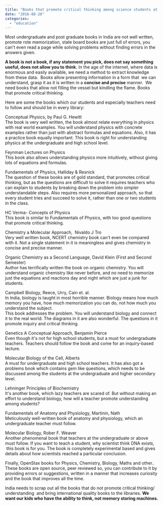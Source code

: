 ```yaml
---
title: "Books that promote critical thinking among science students at undergraduate level"
date: "2016-08-20"
categories: 
  - "education"
---
```


Most undergraduate and post graduate books in India are not well written, promote rote memorization, state board books are just full of errors, you can't even read a page while solving problems without finding errors in the answers given.  
  
  
**A book is not a book, if any statement you pick, does not say something useful, does not allow you to think.** In the age of the internet, where data is enormous and easily available, we need a method to extract knowledge from these data.  Books allow presenting information in a form that  we can understand, grasp it as it is written in a **concise and precise** manner.  We need books that allow not filling the vessel but kindling the flame. Books that promote critical thinking.  
  
  
Here are some the books which our students and especially teachers need to follow and should be in every library:  
  
Conceptual Physics, by Paul G. Hewitt  
The book is very well written, the book almost relate everything in physics with real world examples. You will understand physics with concrete examples rather than just with abstract formulas and equations. Also, it has a practice book equally important. This book is right for understanding physics at the undergraduate and high school level.  
  
Feynman Lectures on Physics  
This book also allows understanding physics more intuitively, without giving lots of equations and formulas.  
  
Fundamentals of Physics, Halliday & Resnick  
The question of these books are of gold standard, that promotes critical thinking, but as the questions are difficult to solve it requires teachers who can explain to students by breaking down the problem into simpler understandable steps. Also requires more personalized approach, so that every student tries and succeed to solve it, rather than one or two students in the class.  
  
HC Verma- Concepts of Physics  
This book is similar to Fundamentals of Physics, with too good questions that promote critical thinking.  
  
  
Chemistry a Molecular Approach,  Nivaldo J Tro  
Very well written book, NCERT chemistry book can't even be compared with it. Not a single statement in it is meaningless and gives chemistry in concise and precise manner.  
  
Organic Chemistry as a Second Language, David Klein (First and Second Semester)  
Author has terrifically written the book on organic chemistry. You will understand organic chemistry like never before, and no need to memorize just the equations and reactions day and night which are just a junk for students.  
  
Campbell Biology, Reece, Urry, Cain et. al.  
In India, biology is taught in most horrible manner. Biology means how much memory you have, how much memorization you can do, not how much you understand the subject.  
This book addresses the problem. You will understand biology and connect it to the real world. The diagrams in it are also wonderful. The questions in it promote inquiry and critical thinking.  
  
Genetics A Conceptual Approach, Benjamin Pierce  
Even though it's not for high school students, but a must for undergraduate teachers. Teachers should follow the book and come for an inquiry-based lecture.  
  
Molecular Biology of the Cell, Alberts  
A must for undergraduate and high school teachers. It has also got a problems book which contains gem like questions, which needs to be discussed among the students at the undergraduate and higher secondary level.  
  
Lehninger Principles of Biochemistry  
It's another book, which lazy teachers are scared of. But without making an effort to understand biology, how will a teacher promote understanding among students?  
  
Fundamentals of Anatomy and Physiology, Martinin, Nath  
Meticulously well-written book of anatomy and physiology, which an undergraduate teacher must follow.  
  
Molecular Biology, Rober F. Weaver  
Another phenomenal book that teachers at the undergraduate or above must follow. If you want to teach a student, why scientist think DNA exists,  this book is for you. The book is completely experimental based and gives details about how scientists reached a particular conclusion.  
  
Finally, OpenStax books for Physics, Chemistry, Biology, Maths and other..  
These books are open source, peer reviewed so, you can contribute to it by providing errors or suggestions, written in a manner that increases curiosity and the book that improves all the time.  
  
India needs to scrap out all the books that do not promote critical thinking/ understanding  and bring international quality books to the libraries. **We want our kids who have the ability to think, not memory storing machines.**
